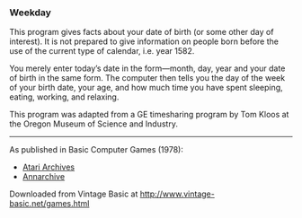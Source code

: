 ### Weekday

This program gives facts about your date of birth (or some other day of interest). It is not prepared to give information on people born before the use of the current type of calendar, i.e. year 1582.

You merely enter today’s date in the form—month, day, year and your date of birth in the same form. The computer then tells you the day of the week of your birth date, your age, and how much time you have spent sleeping, eating, working, and relaxing.

This program was adapted from a GE timesharing program by Tom Kloos at the Oregon Museum of Science and Industry.

---

As published in Basic Computer Games (1978):
- [Atari Archives](https://www.atariarchives.org/basicgames/showpage.php?page=179)
- [Annarchive](https://annarchive.com/files/Basic_Computer_Games_Microcomputer_Edition.pdf#page=194)

Downloaded from Vintage Basic at
http://www.vintage-basic.net/games.html
